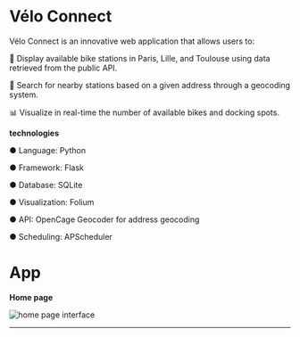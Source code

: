 # Vélo Connect
Vélo Connect is an innovative web application that allows users to:

📍 Display available bike stations in Paris, Lille, and Toulouse using data retrieved from the public API.  

🔎 Search for nearby stations based on a given address through a geocoding system.  

📊 Visualize in real-time the number of available bikes and docking spots.

**technologies**

● Language: Python

● Framework: Flask

● Database: SQLite

● Visualization: Folium

● API: OpenCage Geocoder for address geocoding

● Scheduling: APScheduler


# App

**Home page**

 <img src="Images/home page interface.png" alt="home page interface">

 <hr class="description-divider">

